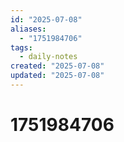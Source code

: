 ```yaml
---
id: "2025-07-08"
aliases:
  - "1751984706"
tags:
  - daily-notes
created: "2025-07-08"
updated: "2025-07-08"
---
```


# 1751984706

